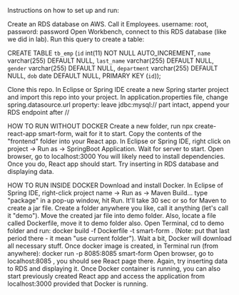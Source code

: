 Instructions on how to set up and run:

Create an RDS database on AWS. Call it Employees. username: root, password: password
Open Workbench, connect to this RDS database (like we did in lab). Run this query to create a table:

CREATE TABLE `tb_emp` (`id` int(11) NOT NULL AUTO_INCREMENT, `name` varchar(255) DEFAULT NULL, `last_name` varchar(255) DEFAULT NULL, `gender` varchar(255) DEFAULT NULL, `department` varchar(255) DEFAULT NULL, `dob` date DEFAULT NULL, PRIMARY KEY (`id`));

Clone this repo. In Eclipse or Spring IDE create a new Spring starter project and import this repo into your project.
In application.properties file, change spring.datasource.url property: leave jdbc:mysql:// part intact, append your RDS endpoint after //

HOW TO RUN WITHOUT DOCKER
Create a new folder, run npx create-react-app smart-form, wait for it to start. Copy the contents of the "frontend" folder into your React app. In Eclipse or Spring IDE, right click on project -> Run as -> SpringBoot Application. Wait for server to start. Open browser, go to localhost:3000  You will likely need to install dependencies. Once you do, React app should start. Try inserting in RDS database and displaying data.

HOW TO RUN INSIDE DOCKER
Download and install Docker. In Eclipse of Spring IDE, right-click project name -> Run as -> Maven Build... type "package" in a pop-up window, hit Run. It'll take 30 sec or so for Maven to create a jar file. Create a folder anywhere you like, call it anything (let's call it "demo"). Move the created jar file into demo folder. Also, locate a file called Dockerfile, move it to demo folder also. Open Terminal, cd to demo folder and run: docker build -f Dockerfile -t smart-form . (Note: put that last period there - it mean "use current folder"). Wait a bit, Docker will download all necessary stuff. Once docker image is created, in Terminal run (from anywhere): docker run -p 8085:8085 smart-form
Open browser, go to localhost:8085 , you should see React page there. Again, try inserting data to RDS and displaying it.
Once Docker container is running, you can also start previously created React app and access the application from localhost:3000 provided that Docker is running.